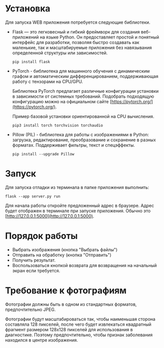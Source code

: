 # Установка

Для запуска WEB приложения потребуется следующие библиотеки.

* Flask — это легковесный и гибкий фреймворк для создания веб-приложений на языке Python. Он предоставляет простой и понятный интерфейс для разработки, позволяя быстро создавать как маленькие, так и масштабируемые приложения без навязывания определенной структуры или зависимостей.

    ```
    pip install flask
    ```

* PyTorch - библиотека для машинного обучения с динамическим графом и автоматическим дифференцированием, поддерживающая работу с тензорами на CPU/GPU. 

    Библиотека PyTorch предлагает различные конфигурации установки в зависимости от системных требований. Подобрать подходящую конфигурацию можно на официальном сайте [https://pytorch.org/](https://pytorch.org/).

    Пример базовой установки ориентированной на CPU вычисления.

    ```
    pip3 install torch torchvision torchaudio
    ```

* Pillow (PIL) - библиотека для работы с изображениями в Python: загрузка, редактирование, преобразование и сохранение в разных форматах. Поддерживает фильтры, текст и спецэффекты.

    ```
    pip install --upgrade Pillow
    ```

# Запуск

Для запуска отладки из терминала в папке приложения выполнить:

```
flask --app server.py run
```

Для начала работы откройте предложенный адрес в браузере. Адрес будет отображен в терминале при запуске приложения. Обычно это [http://127.0.0.1:5000](http://127.0.0.1:5000).

# Порядок работы

- Выбрать изображения (кнопка "Выбрать файлы")
- Отправить на обработку (кнопка "Отправить")
- Получить результат.
- Воспользоваться кнопкой возврата для возвращения на начальный экран если требуется.

# Требование к фотографиям

Фотографии должны быть в одном из стандартных форматов, предпочтительно JPEG.

Фотографии будут масштабироваться так, чтобы наименьшая сторона составляла 128 пикселей, после чего будет извлекаться квадратный фрагмент размером 128х128 пикселей для использования в диагностике. Поэтому предпочтительно, чтобы признак заболевания находился в центре изображения.